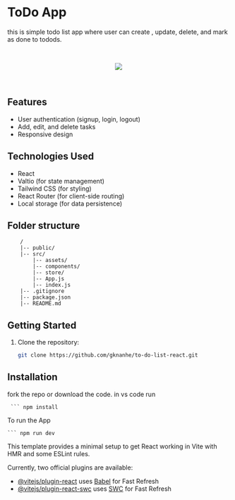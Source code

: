 # ToDo App

this is simple todo list app where user can create , update, delete, and mark as done to todods.

<br/>
<p align="center">
  <img  width="auto" src="https://github.com/gknanhe/codeial-react-cn/assets/74034986/1c37d066-730e-4e2b-a86f-442894c1178f">
<!-- <img height="400" width="800" src="https://user-images.githubusercontent.com/76626529/182868886-3f26cbc9-f619-4250-8951-0d834805251c.png"> -->
</p>
<br/>

## Features

- User authentication (signup, login, logout)
- Add, edit, and delete tasks
- Responsive design

## Technologies Used

- React
- Valtio (for state management)
- Tailwind CSS (for styling)
- React Router (for client-side routing)
- Local storage (for data persistence)

## Folder structure

        /
        |-- public/
        |-- src/
            |-- assets/
            |-- components/
            |-- store/
            |-- App.js
            |-- index.js
        |-- .gitignore
        |-- package.json
        |-- README.md

## Getting Started

1. Clone the repository:

   ```bash
   git clone https://github.com/gknanhe/to-do-list-react.git
   ```

## Installation

fork the repo or download the code.
in vs code run

     ``` npm install

To run the App

    ``` npm run dev

This template provides a minimal setup to get React working in Vite with HMR and some ESLint rules.

Currently, two official plugins are available:

- [@vitejs/plugin-react](https://github.com/vitejs/vite-plugin-react/blob/main/packages/plugin-react/README.md) uses [Babel](https://babeljs.io/) for Fast Refresh
- [@vitejs/plugin-react-swc](https://github.com/vitejs/vite-plugin-react-swc) uses [SWC](https://swc.rs/) for Fast Refresh
